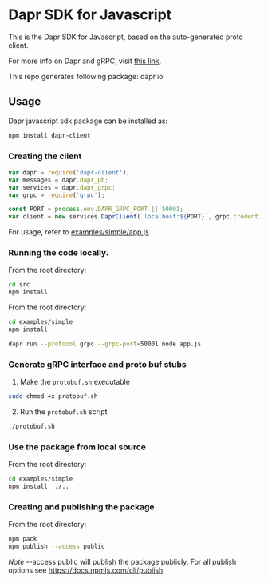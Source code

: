# Dapr SDK for Javascript

This is the Dapr SDK for Javascript, based on the auto-generated proto client.<br>

For more info on Dapr and gRPC, visit [this link](https://github.com/dapr/docs/tree/master/howto/create-grpc-app).

This repo generates following package:
dapr.io

## Usage
Dapr javascript sdk package can be installed as:
```bash
npm install dapr-client
```

### Creating the client
```js
var dapr = require('dapr-client');
var messages = dapr.dapr_pb; 
var services = dapr.dapr_grpc;
var grpc = require('grpc');

const PORT = process.env.DAPR_GRPC_PORT || 50001;
var client = new services.DaprClient(`localhost:${PORT}`, grpc.credentials.createInsecure());
```

For usage, refer to [examples/simple/app.js](https://github.com/dapr/js-sdk/blob/master/examples/simple/app.js)


### Running the code locally.

From the root directory:

```bash
cd src
npm install
```

From the root directory:

```bash
cd examples/simple
npm install
```

```bash
dapr run --protocol grpc --grpc-port=50001 node app.js
```

### Generate gRPC interface and proto buf stubs

1. Make the `protobuf.sh` executable
```bash
sudo chmod +x protobuf.sh
```

2. Run the `protobuf.sh` script
```bash
./protobuf.sh
```

### Use the package from local source
From the root directory:

```bash
cd examples/simple
npm install ../..
```

### Creating and publishing the package
From the root directory:

```bash
npm pack
npm publish --access public
```
*Note* --access public will publish the package publicly.
For all publish options see https://docs.npmjs.com/cli/publish
